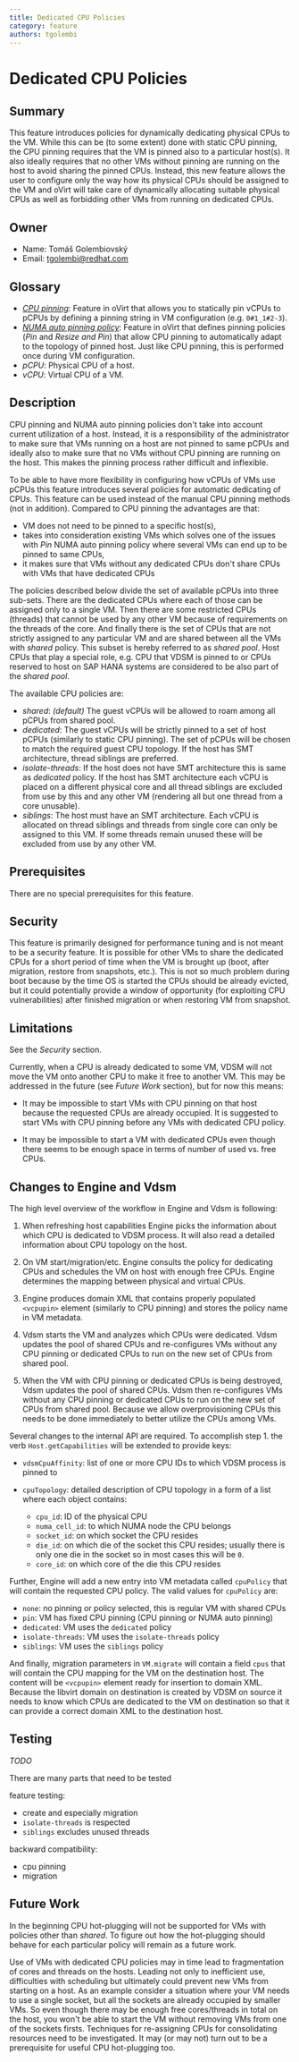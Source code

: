 ```yaml
---
title: Dedicated CPU Policies
category: feature
authors: tgolembi
---
```


# Dedicated CPU Policies

## Summary

This feature introduces policies for dynamically dedicating physical CPUs to
the VM. While this can be (to some extent) done with static CPU pinning, the
CPU pinning requires that the VM is pinned also to a particular host(s). It
also ideally requires that no other VMs without pinning are running on the host
to avoid sharing the pinned CPUs. Instead, this new feature allows the user to
configure only the way how its physical CPUs should be assigned to the VM and oVirt
will take care of dynamically allocating suitable physical CPUs as well as
forbidding other VMs from running on dedicated CPUs.


## Owner

* Name: Tomáš Golembiovský
* Email: tgolembi@redhat.com

## Glossary

  * [*CPU pinning*](/develop/sla/cpu-pinning.html):
    Feature in oVirt that allows you to statically pin vCPUs to pCPUs by
    defining a pinning string in VM configuration (e.g. `0#1_1#2-3`).
  * [*NUMA auto pinning policy*](https://bugzilla.redhat.com/show_bug.cgi?id=1688186):
    Feature in oVirt that defines pinning policies (*Pin* and *Resize and
    Pin*) that allow CPU pinning to automatically adapt to the topology of
    pinned host. Just like CPU pinning, this is performed once during VM
    configuration.
  * *pCPU*: Physical CPU of a host.
  * *vCPU*: Virtual CPU of a VM.


## Description

CPU pinning and NUMA auto pinning policies don't take into account current
utilization of a host. Instead, it is a responsibility of the administrator to
make sure that VMs running on a host are not pinned to same pCPUs and ideally
also to make sure that no VMs without CPU pinning are running on the host. This
makes the pinning process rather difficult and inflexible.

To be able to have more flexibility in configuring how vCPUs of VMs use pCPUs
this feature introduces several policies for automatic dedicating of CPUs.
This feature can be used instead of the manual CPU pinning methods (not in
addition). Compared to CPU pinning the advantages are that:

  * VM does not need to be pinned to a specific host(s),
  * takes into consideration existing VMs which solves one of the issues with
    *Pin* NUMA auto pinning policy where several VMs can end up to be pinned
    to same CPUs,
  * it makes sure that VMs without any dedicated CPUs don't share CPUs with
    VMs that have dedicated CPUs

The policies described below divide the set of available pCPUs into
three sub-sets. There are the dedicated CPUs where each of those can be
assigned only to a single VM. Then there are some restricted CPUs (threads)
that cannot be used by any
other VM because of requirements on the threads of the core. And
finally there is the set of CPUs that are not strictly assigned to any
particular VM and are shared between all the VMs with *shared* policy. This
subset is hereby referred to as *shared pool*. Host CPUs that play a special
role, e.g. CPU that VDSM is pinned to or CPUs reserved to host on SAP HANA
systems are considered to be also part of the *shared pool*.

The available CPU policies are:

  * *shared*: *(default)* The guest vCPUs will be allowed to roam among all
    pCPUs from shared pool.
  * *dedicated*: The guest vCPUs will be strictly pinned to a set of host pCPUs
    (similarly to static CPU pinning). The set of pCPUs will be chosen to match
    the required guest CPU topology. If the host has SMT architecture, thread
    siblings are preferred.
  * *isolate-threads*: If the host does not have SMT architecture this is same
    as *dedicated* policy. If the host has SMT architecture each vCPU is placed
    on a different physical core and all thread siblings are excluded from use
    by this and any other VM (rendering all but one thread from a core unusable).
  * *siblings*: The host must have an SMT architecture. Each vCPU is
    allocated on thread siblings and threads from single core can only be
    assigned to this VM. If some threads remain unused these will be excluded
    from use by any other VM.


## Prerequisites

There are no special prerequisites for this feature.


## Security

This feature is primarily designed for performance tuning and is not meant to
be a security feature. It is possible for other VMs to share the dedicated CPUs
for a short period of time when the VM is brought up (boot, after migration,
restore from snapshots, etc.). This is not so much problem during boot because
by the time OS is started the CPUs should be already evicted, but it could
potentially provide a window of opportunity (for exploiting CPU
vulnerabilities) after finished migration or when restoring VM from snapshot.


## Limitations

See the *Security* section.

Currently, when a CPU is already dedicated to some VM, VDSM will not move the
VM onto another CPU to make it free to another VM. This may be addressed in
the future (see *Future Work* section), but for now this means:

  * It may be impossible to start VMs with CPU pinning on that host because
    the requested CPUs are already occupied. It is suggested to start VMs with
    CPU pinning before any VMs with dedicated CPU policy.

  * It may be impossible to start a VM with dedicated CPUs even though there
    seems to be enough space in terms of number of used vs. free CPUs.


## Changes to Engine and Vdsm

The high level overview of the workflow in Engine and Vdsm is following:

1.  When refreshing host capabilities Engine picks the information about which
    CPU is dedicated to VDSM process. It will also read a detailed information
    about CPU topology on the host.

2.  On VM start/migration/etc. Engine consults the policy for dedicating CPUs
    and schedules the VM on host with enough free CPUs. Engine determines the
    mapping between physical and virtual CPUs.

3.  Engine produces domain XML that contains properly populated `<vcpupin>`
    element (similarly to CPU pinning) and stores the policy name in VM
    metadata.

4.  Vdsm starts the VM and analyzes which CPUs were dedicated. Vdsm updates the
    pool of shared CPUs and re-configures VMs without any CPU pinning or
    dedicated CPUs to run on the new set of CPUs from shared pool.

5.  When the VM with CPU pinning or dedicated CPUs is being destroyed, Vdsm
    updates the pool of shared CPUs. Vdsm then re-configures VMs without any
    CPU pinning or dedicated CPUs to run on the new set of CPUs from shared
    pool. Because we allow overprovisioning CPUs this needs to be done
    immediately to better utilize the CPUs among VMs.

Several changes to the internal API are required. To accomplish step 1. the
verb `Host.getCapabilities` will be extended to provide keys:

  * `vdsmCpuAffinity`: list of one or more CPU IDs to which VDSM process is
    pinned to
  * `cpuTopology`: detailed description of CPU topology in a form of a list
    where each object contains:

    * `cpu_id`: ID of the physical CPU
    * `numa_cell_id`: to which NUMA node the CPU belongs
    * `socket_id`: on which socket the CPU resides
    * `die_id`: on which die of the socket this CPU resides; usually there is
      only one die in the socket so in most cases this will be `0`.
    * `core_id`: on which core of the die this CPU resides

Further, Engine will add a new entry into VM metadata called `cpuPolicy` that
will contain the requested CPU policy. The valid values for `cpuPolicy` are:

  * `none`: no pinning or policy selected, this is regular VM with shared CPUs
  * `pin`: VM has fixed CPU pinning (CPU pinning or NUMA auto pinning)
  * `dedicated`: VM uses the `dedicated` policy
  * `isolate-threads`: VM uses the `isolate-threads` policy
  * `siblings`: VM uses the `siblings` policy

And finally, migration parameters in
`VM.migrate` will contain a field `cpus` that will contain the CPU mapping for
the VM on the destination host. The content will be `<vcpupin>` element ready
for insertion to domain XML. Because the libvirt domain on destination is
created by VDSM on source it needs to know which CPUs are dedicated to the VM
on destination so that it can provide a correct domain XML to the destination
host.


## Testing

*TODO*

There are many parts that need to be tested

feature testing:
- create and especially migration
- `isolate-threads` is respected
- `siblings` excludes unused threads

backward compatibility:
- cpu pinning
- migration


## Future Work

In the beginning CPU hot-plugging will not be supported for VMs with policies
other than *shared*. To figure out how the hot-plugging should behave for each
particular policy will remain as a future work.

Use of VMs with dedicated CPU policies may in time lead to fragmentation of
cores and threads on the hosts. Leading not only to inefficient use,
difficulties with scheduling but ultimately could prevent new VMs from
starting on a host. As an example consider a situation where your VM needs to
use a single socket, but all the sockets are already occupied by smaller VMs.
So even though there may be enough free cores/threads in total on the host,
you won't be able to start the VM without removing VMs from one of the sockets
firsts. Techniques for re-assigning CPUs for consolidating resources need to
be investigated. It may (or may not) turn out to be a prerequisite for useful
CPU hot-plugging too.
